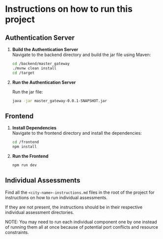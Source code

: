 # Instructions on how to run this project

## Authentication Server

1. **Build the Authentication Server**  
   Navigate to the backend directory and build the jar file using Maven:

   ```bash
   cd /backend/master_gateway
   ./mvnw clean install
   cd /target
   ```

2. **Run the Authentication Server**

   Run the jar file:

    ```bash
    java -jar master_gateway-0.0.1-SNAPSHOT.jar
    ```

## Frontend

1. **Install Dependencies**  
   Navigate to the frontend directory and install the dependencies:

   ```bash
   cd /frontend
   npm install
   ```

2. **Run the Frontend**

    ```bash
    npm run dev
    ```

## Individual Assessments

Find all the `<city-name>-instructions.md` files in the root of the project for instructions on how to run individual
assessments.

If they are not present, the instructions should be in their respective individual assessment directories.

NOTE: You may need to run each individual component one by one instead of running them all at once because of potential
port conflicts and resource constraints.
   


